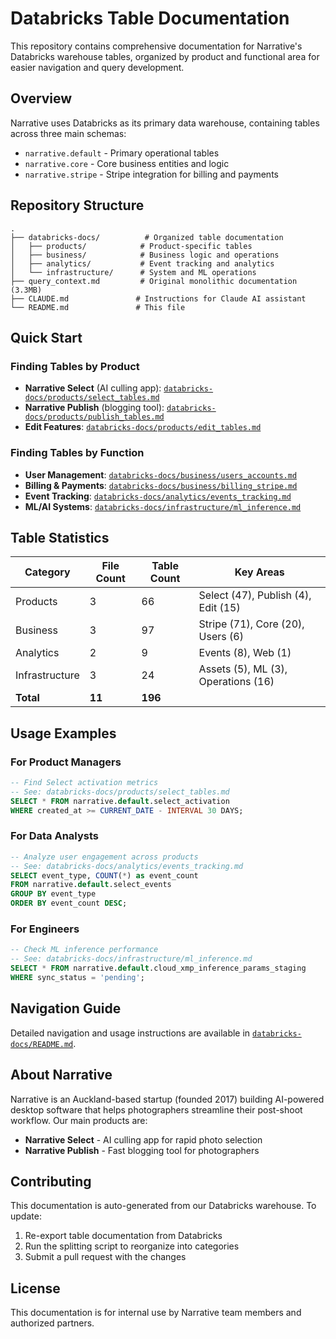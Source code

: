 # Databricks Table Documentation

This repository contains comprehensive documentation for Narrative's Databricks warehouse tables, organized by product and functional area for easier navigation and query development.

## Overview

Narrative uses Databricks as its primary data warehouse, containing tables across three main schemas:
- `narrative.default` - Primary operational tables
- `narrative.core` - Core business entities and logic
- `narrative.stripe` - Stripe integration for billing and payments

## Repository Structure

```
.
├── databricks-docs/          # Organized table documentation
│   ├── products/            # Product-specific tables
│   ├── business/            # Business logic and operations
│   ├── analytics/           # Event tracking and analytics
│   └── infrastructure/      # System and ML operations
├── query_context.md         # Original monolithic documentation (3.3MB)
├── CLAUDE.md               # Instructions for Claude AI assistant
└── README.md               # This file
```

## Quick Start

### Finding Tables by Product

- **Narrative Select** (AI culling app): [`databricks-docs/products/select_tables.md`](databricks-docs/products/select_tables.md)
- **Narrative Publish** (blogging tool): [`databricks-docs/products/publish_tables.md`](databricks-docs/products/publish_tables.md)
- **Edit Features**: [`databricks-docs/products/edit_tables.md`](databricks-docs/products/edit_tables.md)

### Finding Tables by Function

- **User Management**: [`databricks-docs/business/users_accounts.md`](databricks-docs/business/users_accounts.md)
- **Billing & Payments**: [`databricks-docs/business/billing_stripe.md`](databricks-docs/business/billing_stripe.md)
- **Event Tracking**: [`databricks-docs/analytics/events_tracking.md`](databricks-docs/analytics/events_tracking.md)
- **ML/AI Systems**: [`databricks-docs/infrastructure/ml_inference.md`](databricks-docs/infrastructure/ml_inference.md)

## Table Statistics

| Category | File Count | Table Count | Key Areas |
|----------|------------|-------------|-----------|
| Products | 3 | 66 | Select (47), Publish (4), Edit (15) |
| Business | 3 | 97 | Stripe (71), Core (20), Users (6) |
| Analytics | 2 | 9 | Events (8), Web (1) |
| Infrastructure | 3 | 24 | Assets (5), ML (3), Operations (16) |
| **Total** | **11** | **196** | |

## Usage Examples

### For Product Managers
```sql
-- Find Select activation metrics
-- See: databricks-docs/products/select_tables.md
SELECT * FROM narrative.default.select_activation
WHERE created_at >= CURRENT_DATE - INTERVAL 30 DAYS;
```

### For Data Analysts
```sql
-- Analyze user engagement across products
-- See: databricks-docs/analytics/events_tracking.md
SELECT event_type, COUNT(*) as event_count
FROM narrative.default.select_events
GROUP BY event_type
ORDER BY event_count DESC;
```

### For Engineers
```sql
-- Check ML inference performance
-- See: databricks-docs/infrastructure/ml_inference.md
SELECT * FROM narrative.default.cloud_xmp_inference_params_staging
WHERE sync_status = 'pending';
```

## Navigation Guide

Detailed navigation and usage instructions are available in [`databricks-docs/README.md`](databricks-docs/README.md).

## About Narrative

Narrative is an Auckland-based startup (founded 2017) building AI-powered desktop software that helps photographers streamline their post-shoot workflow. Our main products are:

- **Narrative Select** - AI culling app for rapid photo selection
- **Narrative Publish** - Fast blogging tool for photographers

## Contributing

This documentation is auto-generated from our Databricks warehouse. To update:
1. Re-export table documentation from Databricks
2. Run the splitting script to reorganize into categories
3. Submit a pull request with the changes

## License

This documentation is for internal use by Narrative team members and authorized partners.